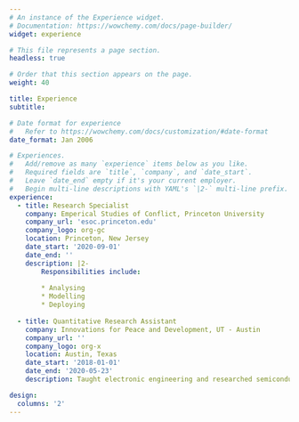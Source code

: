 ```yaml
---
# An instance of the Experience widget.
# Documentation: https://wowchemy.com/docs/page-builder/
widget: experience

# This file represents a page section.
headless: true

# Order that this section appears on the page.
weight: 40

title: Experience
subtitle:

# Date format for experience
#   Refer to https://wowchemy.com/docs/customization/#date-format
date_format: Jan 2006

# Experiences.
#   Add/remove as many `experience` items below as you like.
#   Required fields are `title`, `company`, and `date_start`.
#   Leave `date_end` empty if it's your current employer.
#   Begin multi-line descriptions with YAML's `|2-` multi-line prefix.
experience:
  - title: Research Specialist
    company: Emperical Studies of Conflict, Princeton University
    company_url: 'esoc.princeton.edu'
    company_logo: org-gc
    location: Princeton, New Jersey
    date_start: '2020-09-01'
    date_end: ''
    description: |2-
        Responsibilities include:
        
        * Analysing
        * Modelling
        * Deploying
        
  - title: Quantitative Research Assistant
    company: Innovations for Peace and Development, UT - Austin
    company_url: ''
    company_logo: org-x
    location: Austin, Texas
    date_start: '2018-01-01'
    date_end: '2020-05-23'
    description: Taught electronic engineering and researched semiconductor physics.

design:
  columns: '2'
---
```


